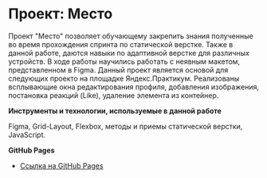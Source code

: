 # Проект: Место

Проект "Место" позволяет обучающему закрепить знания полученные во время прохождения спринта по статической верстке. Также в данной работе, даются навыки по адаптивной верстке для различных устройств. В ходе работы научились работать с неявным макетом, представленном в Figma. Данный проект является основой для следующих проекто на площадке Яндекс.Практикум. Реализованы всплывающие окна редактирования профиля, добавления изображения, постановка реакций (Like), удаление элемента из контейнер.


**Инструменты и технологии, используемые в данной работе**

Figma, Grid-Layout, Flexbox, методы и приемы статической верстки, JavaScript.

**GitHub Pages**

* [Ссылка на GitHub Pages](https://mfreenzy.github.io/mesto-project/)


